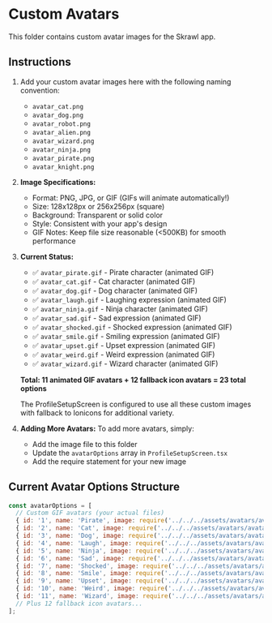 # Custom Avatars

This folder contains custom avatar images for the Skrawl app.

## Instructions

1. Add your custom avatar images here with the following naming convention:
   - `avatar_cat.png`
   - `avatar_dog.png`
   - `avatar_robot.png`
   - `avatar_alien.png`
   - `avatar_wizard.png`
   - `avatar_ninja.png`
   - `avatar_pirate.png`
   - `avatar_knight.png`

2. **Image Specifications:**
   - Format: PNG, JPG, or GIF (GIFs will animate automatically!)
   - Size: 128x128px or 256x256px (square)
   - Background: Transparent or solid color
   - Style: Consistent with your app's design
   - GIF Notes: Keep file size reasonable (<500KB) for smooth performance

3. **Current Status:**
   - ✅ `avatar_pirate.gif` - Pirate character (animated GIF)
   - ✅ `avatar_cat.gif` - Cat character (animated GIF)
   - ✅ `avatar_dog.gif` - Dog character (animated GIF)
   - ✅ `avatar_laugh.gif` - Laughing expression (animated GIF)
   - ✅ `avatar_ninja.gif` - Ninja character (animated GIF)
   - ✅ `avatar_sad.gif` - Sad expression (animated GIF)
   - ✅ `avatar_shocked.gif` - Shocked expression (animated GIF)
   - ✅ `avatar_smile.gif` - Smiling expression (animated GIF)
   - ✅ `avatar_upset.gif` - Upset expression (animated GIF)
   - ✅ `avatar_weird.gif` - Weird expression (animated GIF)
   - ✅ `avatar_wizard.gif` - Wizard character (animated GIF)

   **Total: 11 animated GIF avatars + 12 fallback icon avatars = 23 total options**

   The ProfileSetupScreen is configured to use all these custom images with fallback to Ionicons for additional variety.

4. **Adding More Avatars:**
   To add more avatars, simply:
   - Add the image file to this folder
   - Update the `avatarOptions` array in `ProfileSetupScreen.tsx`
   - Add the require statement for your new image

## Current Avatar Options Structure

```javascript
const avatarOptions = [
  // Custom GIF avatars (your actual files)
  { id: '1', name: 'Pirate', image: require('../../../assets/avatars/avatar_pirate.gif') },
  { id: '2', name: 'Cat', image: require('../../../assets/avatars/avatar_cat.gif') },
  { id: '3', name: 'Dog', image: require('../../../assets/avatars/avatar_dog.gif') },
  { id: '4', name: 'Laugh', image: require('../../../assets/avatars/avatar_laugh.gif') },
  { id: '5', name: 'Ninja', image: require('../../../assets/avatars/avatar_ninja.gif') },
  { id: '6', name: 'Sad', image: require('../../../assets/avatars/avatar_sad.gif') },
  { id: '7', name: 'Shocked', image: require('../../../assets/avatars/avatar_shocked.gif') },
  { id: '8', name: 'Smile', image: require('../../../assets/avatars/avatar_smile.gif') },
  { id: '9', name: 'Upset', image: require('../../../assets/avatars/avatar_upset.gif') },
  { id: '10', name: 'Weird', image: require('../../../assets/avatars/avatar_weird.gif') },
  { id: '11', name: 'Wizard', image: require('../../../assets/avatars/avatar_wizard.gif') },
  // Plus 12 fallback icon avatars...
];
```
